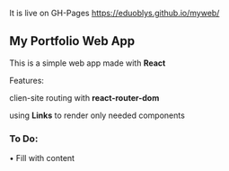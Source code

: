 It is live on GH-Pages  https://eduoblys.github.io/myweb/
<div>

  <h2>My Portfolio Web App</h2>
  <p>This is a simple web app made with <b>React</b></p>
  <p>Features:</p>
  <p>clien-site routing with <b>react-router-dom</b><p>
  <p>using <b>Links</b> to render only needed components<p>
  <p></p>
  <h3>To Do:</h3>
  <p>• Fill with content</p>
  
  
</div>
